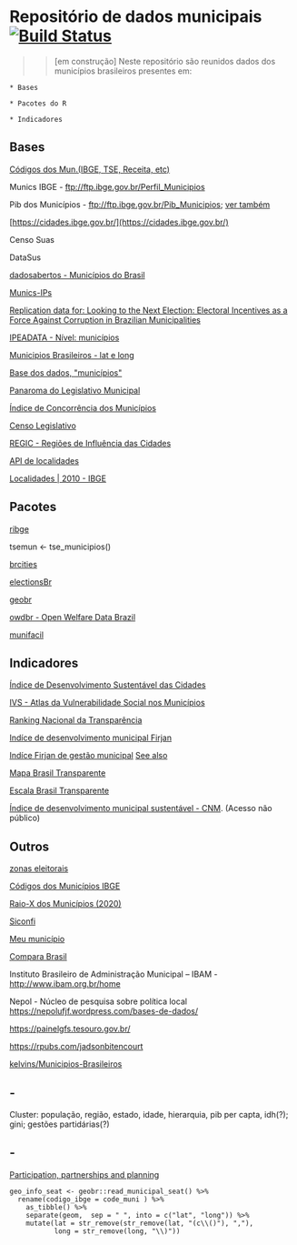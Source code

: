 # Repositório de dados municipais [![Build Status](https://travis-ci.org/simkimsia/UtilityBehaviors.png)](https://travis-ci.org/simkimsia/UtilityBehaviors)

>> [em construção] Neste repositório são reunidos dados dos municípios brasileiros presentes em:

    * Bases

    * Pacotes do R

    * Indicadores

## Bases

[Códigos dos Mun.(IBGE, TSE, Receita, etc)](http://basedosdados.org/dataset/diretorio-municipios-brasileiros/resource/c1deb363-ffba-4b1e-95dc-c5e08311852e)

Munics IBGE - ftp://ftp.ibge.gov.br/Perfil_Municipios

Pib dos Municípios - ftp://ftp.ibge.gov.br/Pib_Municipios; [ver também](https://www.ibge.gov.br/apps/pibmunic/) 

[https://cidades.ibge.gov.br/](https://cidades.ibge.gov.br/)

Censo Suas

DataSus

[dadosabertos - Municípios do Brasil](https://dadosabertos.social/t/municipios-do-brasil/331)

[Munics-IPs](https://github.com/ronycoelho/Bases-Munics-IPs-e-Estadics-IPs)

[Replication data for: Looking to the Next Election: Electoral Incentives as a Force Against Corruption in Brazilian Municipalities](https://dataverse.harvard.edu/dataset.xhtml?persistentId=doi:10.7910/DVN/Q4KZFQ)

[IPEADATA - Nível: municípios](http://www.ipeadata.gov.br/Default.aspx)

[Municipios Brasileiros - lat e long](https://github.com/kelvins/Municipios-Brasileiros)

[Base dos dados, "municípios"](https://basedosdados.org/dataset/?q=munic%C3%ADpios)

[Panaroma do Legislativo Municipal](https://www.senado.leg.br/institucional/datasenado/panorama/#/)

[Índice de Concorrência dos Municípios](https://produto.patri.com.br/others/disparo/preview/138425/5/YWxs)

[Censo Legislativo](https://basedosdados.org/dataset/censo-legislativo)

[REGIC - Regiões de Influência das Cidades](https://www.ibge.gov.br/geociencias/cartas-e-mapas/redes-geograficas/15798-regioes-de-influencia-das-cidades.html?=&t=o-que-e)

[API de localidades](https://servicodados.ibge.gov.br/api/docs/localidades#api-_)

[Localidades | 2010 - IBGE](https://www.ibge.gov.br/geociencias/organizacao-do-territorio/estrutura-territorial/27385-localidades.html?edicao=27386&t=o-que-e)

## Pacotes

[ribge](https://github.com/tbrugz/ribge)

tsemun <- tse_municipios()

[brcities](https://github.com/abjur/brcities)

[electionsBr](http://electionsbr.com/)

[geobr](https://cran.r-project.org/web/packages/geobr/vignettes/intro_to_geobr.html)

[owdbr - Open Welfare Data Brazil](https://cran.r-project.org/web/packages/owdbr/owdbr.pdf)

[munifacil](https://github.com/curso-r/munifacil)


## Indicadores
[Índice de Desenvolvimento Sustentável das Cidades](https://idsc-br.sdgindex.org/)

[IVS - Atlas da Vulnerabilidade Social nos Municípios](http://ivs.ipea.gov.br/index.php/pt/planilha) 

[Ranking Nacional da Transparência](http://combateacorrupcao.mpf.mp.br/ranking)

[Indíce de desenvolvimento municipal Firjan](https://www.firjan.com.br/ifdm/)

[Indíce Firjan de gestão municipal](https://www.firjan.com.br/ifgf/downloads/download-ifgf-indice-firjan-de-gestao-fiscal.htm) [See also](https://www.bbc.com/portuguese/brasil-54669538?at_custom1=%5Bpost+type%5D&at_campaign=64&at_custom3=BBC+Brasil&at_medium=custom7&at_custom2=facebook_page&at_custom4=E75DF42A-228C-11EB-B49F-116F96E8478F&fbclid=IwAR3LtC9aGRIAzveqiCMO9A-huVc6GgMwrrsBQa-GCLd4GNckQBps8mwGsMQ)

[Mapa Brasil Transparente](https://mbt.cgu.gov.br/publico/home)

[Escala Brasil Transparente](https://relatorios.cgu.gov.br/Visualizador.aspx?id_relatorio=23)

[Índice de desenvolvimento municipal sustentável - CNM](https://www.cnm.org.br/municipios/idms). (Acesso não público)

## Outros

[zonas eleitorais](https://github.com/mapaslivres/zonas-eleitorais)

[Códigos dos Municípios IBGE](https://www.ibge.gov.br/explica/codigos-dos-municipios.php?fbclid=IwAR0fQq6r3RxHH88QFgJhkR6hCAc7TAx-a5RCL1xi703swS1M-hldaxJhyVc)

[Raio-X dos Municípios (2020)](https://raioxdosmunicipios.insper.edu.br/)

[Siconfi](https://siconfi.tesouro.gov.br/siconfi/index.jsf)

[Meu município](https://meumunicipio.org.br/)

[Compara Brasil](http://comparabrasil.com/)


Instituto Brasileiro de Administração Municipal – IBAM - http://www.ibam.org.br/home

Nepol - Núcleo de pesquisa sobre política local https://nepolufjf.wordpress.com/bases-de-dados/

https://painelgfs.tesouro.gov.br/

https://rpubs.com/jadsonbitencourt

[kelvins/Municipios-Brasileiros](https://github.com/kelvins/Municipios-Brasileiros/blob/main/csv/municipios.csv)

## -
Cluster: população, região, estado, idade, hierarquia, pib per capta, idh(?); gini; gestões partidárias(?)


## - 
[Participation, partnerships and planning](https://ronycoelho.github.io/ippc/capacities_englishversion.html)


```
geo_info_seat <- geobr::read_municipal_seat() %>% 
  rename(codigo_ibge = code_muni ) %>% 
    as_tibble() %>% 
    separate(geom,  sep = " ", into = c("lat", "long")) %>% 
    mutate(lat = str_remove(str_remove(lat, "(c\\()"), ","),
           long = str_remove(long, "\\)"))
```
